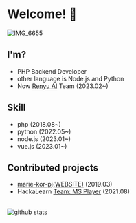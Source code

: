 # Welcome! 👋
![IMG_6655](https://github.com/fpalslxent/fpalslxent/assets/32701658/9460e0cd-b0c5-4d42-9795-ac2afcec166e)
## I'm?
- PHP Backend Developer
- other language is Node.js and Python
- Now [Renyu AI](https://renyu.ai) Team (2023.02~)

## Skill
- php (2018.08~)
- python (2022.05~)
- node.js (2023.01~)
- vue.js (2023.01~)

## Contributed projects
- [marie-kor-pj(WEBSITE)](https://github.com/marie-kor-pj) (2019.03)
- HackaLearn [Team: MS Player](https://github.com/devrel-kr/HackaLearn/blob/main/teams/MS%20Player.md) (2021.08)

<br>![github stats](https://github-readme-stats.vercel.app/api?username=fpalslxent&show_icons=true&theme=dark)
